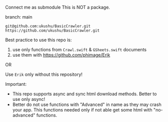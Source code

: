 Connect me as submodule
This is NOT a package.

branch: main
```
git@github.com:ukushu/BasicCrawler.git
https://github.com/ukushu/BasicCrawler.git
```

Best practice to use this repo is:
1) use only functions from ```Crawl.swift``` & ```GSheets.swift``` documents
2) use them with https://github.com/phimage/Erik

OR

Use ```Erik``` only without this repository!

Important:
* This repo supports async and sync html download methods. Better to use only async!
* Better do not use functions with "Advanced" in name as they may crash your app. This functions needed only if not able get some html with "no-advanced" functions.
